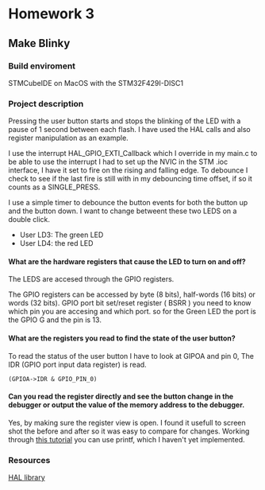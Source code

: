 # Homework 3

## Make Blinky

### Build enviroment 
STMCubeIDE on MacOS 
with the STM32F429I-DISC1

### Project description 
Pressing the user button starts and stops the blinking of the LED with a pause of 1 second between each flash. 
I have used the HAL calls and also register manipulation as an example. 


I use the interrupt HAL_GPIO_EXTI_Callback which I override in my main.c 
to be able to use the interrupt I had to set up the NVIC in the STM .ioc interface, I have it set to fire on the rising and falling edge. 
To debounce I check to see if the last fire is still with in my debouncing time offset, if so it counts as a SINGLE_PRESS.

I use a simple timer to debounce the button events for both the button up and the button down. 
I want to change betweent these two LEDS on a double click. 
  - User LD3: The green LED 
  - User LD4: the red LED

#### What are the hardware registers that cause the LED to turn on and off?
The LEDS are accesed through the GPIO registers.

The GPIO registers can be accessed by byte (8 bits), half-words (16 bits) or words (32 bits).
GPIO port bit set/reset register ( BSRR ) you need to know which pin you are accesing and which port. 
so for the Green LED the port is the GPIO G and the pin is 13.

#### What are the registers you read to find the state of the user button?
To read the status of the user button I have to look at GIPOA and pin 0,
The IDR (GPIO port input data register) is read.
```
(GPIOA->IDR & GPIO_PIN_0)
```
#### Can you read the register directly and see the button change in the debugger or output the value of the memory address to the debugger.
Yes, by making sure the register view is open. I found it usefull to screen shot the before and after so it was easy to compare for changes. 
Working through [this tutorial]( https://shawnhymel.com/1873/how-to-use-printf-on-stm32/) you can use printf, which I haven't yet implemented.
### Resources
[HAL library](https://microcontrollerslab.com/led-blinking-tutorial-stm32f4-discovery-board-gpio-hal-library/)
